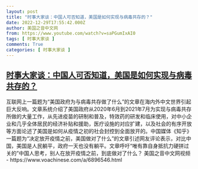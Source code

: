 ```yaml
---
layout: post
title: "时事大家谈：中国人可否知道，美国是如何实现与病毒共存的？"
date: 2022-12-29T17:55:42.000Z
author: 美国之音中文网
from: https://www.youtube.com/watch?v=saPGumIxAI0
tags: [ 时事大家谈 ]
comments: True
categories: [ 时事大家谈 ]
---
```

<!--1672336542000-->
[时事大家谈：中国人可否知道，美国是如何实现与病毒共存的？](https://www.youtube.com/watch?v=saPGumIxAI0)
------

<div>
互联网上一篇题为“美国政府为与病毒共存做了什么”的文章在海内外中文世界引起巨大反响。文章系统介绍了美国政府从2020年6月到2021年7月为实现与病毒共存所做的大量工作，从先进疫苗的研制和普及，特效药的研发和临床使用，对中小企业和几乎全体居民的经济补贴和援助，医疗设施的对应扩建，以及社会的有序开放等方面论述了美国是如何从疫情之初的社会封控到全面放开的。中国媒体《知乎》一篇题为“决定放开疫情之前，美国做对了什么”的文章引述网友评论表示，对比中国，美国是人民躺平，政府一天也没有躺平。文章呼吁“唯有靠自身抵抗力硬拼过关的”中国人思考，别人在放开疫情之前，到底做对了什么？ 美国之音中文网视频 - https://www.voachinese.com/a/6896546.html
</div>
